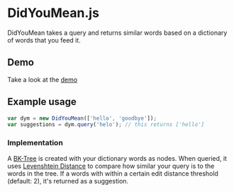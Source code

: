 # DidYouMean.js
DidYouMean takes a query and returns similar words based on a dictionary of words that you feed it.

## Demo
Take a look at the [demo](http://dl.dropbox.com/u/46441/didYouMean/demo.html)

## Example usage
``` js
var dym = new DidYouMean(['hello', 'goodbye']);
var suggestions = dym.query('helo'); // this returns ['hello']
```

### Implementation
A [BK-Tree](http://en.wikipedia.org/wiki/BK-tree) is created with your dictionary words as nodes. When queried, it uses [Levenshtein Distance](http://en.wikipedia.org/wiki/Levenshtein_Distance) to compare how similar your query is to the words in the tree. If a words with within a certain edit distance threshold (default: 2), it's returned as a suggestion.
